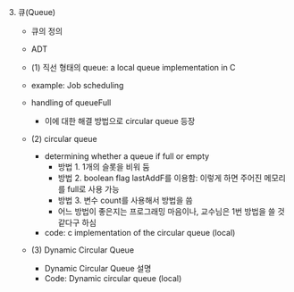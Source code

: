 3. 큐(Queue)
    - 큐의 정의
    - ADT

    - (1) 직선 형태의 queue: a local queue implementation in C
    - example: Job scheduling
    - handling of queueFull
        - 이에 대한 해결 방법으로 circular queue 등장

    - (2) circular queue
        - determining whether a queue if full or empty
            - 방법 1. 1개의 슬롯을 비워 둠
            - 방법 2. boolean flag lastAddF를 이용함: 이렇게 하면 주어진 메모리를 full로 사용 가능
            - 방법 3. 변수 count를 사용해서 방법을 씀
            - 어느 방법이 좋은지는 프로그래밍 마음이나, 교수님은 1번 방법을 쓸 것 같다구 하심
        - code: c implementation of the circular queue (local)

    - (3) Dynamic Circular Queue
        - Dynamic Circular Queue 설명
        - Code: Dynamic circular queue (local)